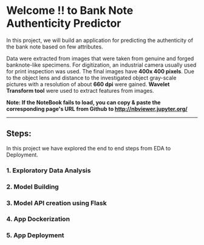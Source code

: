 # Welcome !! to Bank Note Authenticity Predictor 

In this project, we will build an application for predicting the authenticity of the bank note based on few attributes.

Data were extracted from images that were taken from genuine and forged banknote-like specimens. For digitization, an industrial camera usually used for print inspection was used. The final images have <b>400x 400 pixels</b>. Due to the object lens and distance to the investigated object gray-scale pictures with a resolution of about <b>660 dpi</b> were gained. <b>Wavelet Transform tool</b> were used to extract features from images.

<b>Note: If the NoteBook fails to load, you can copy & paste the corresponding page's URL from Github to http://nbviewer.jupyter.org/ </b>

---

## Steps:

In this project we have explored the end to end steps from EDA to Deployment. 

### 1. Exploratory Data Analysis
### 2. Model Building
### 3. Model API creation using Flask
### 4. App Dockerization
### 5. App Deployment
